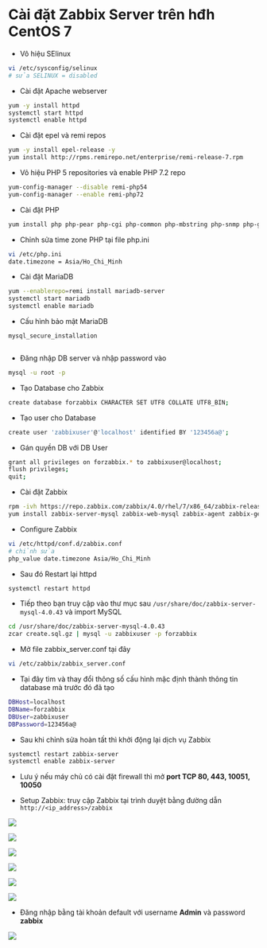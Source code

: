 # Cài đặt Zabbix Server trên hđh CentOS 7

- Vô hiệu SElinux

```sh
vi /etc/sysconfig/selinux
# sửa SELINUX = disabled
```

- Cài đặt Apache webserver

```sh
yum -y install httpd
systemctl start httpd
systemctl enable httpd
```

- Cài đặt epel và remi repos

```sh
yum -y install epel-release -y
yum install http://rpms.remirepo.net/enterprise/remi-release-7.rpm
```

- Vô hiệu PHP 5 repositories và enable PHP 7.2 repo

```sh
yum-config-manager --disable remi-php54
yum-config-manager --enable remi-php72
```

- Cài đặt PHP

```sh
yum install php php-pear php-cgi php-common php-mbstring php-snmp php-gd php-pecl-mysql php-xml php-mysql php-gettext php-bcmath
```

- Chỉnh sửa time zone PHP tại file php.ini

```sh
vi /etc/php.ini
date.timezone = Asia/Ho_Chi_Minh
```

- Cài đặt MariaDB

```sh
yum --enablerepo=remi install mariadb-server
systemctl start mariadb
systemctl enable mariadb
```

- Cấu hình bảo mật MariaDB

```sh
mysql_secure_installation
```

```sh

```

- Đăng nhập DB server và nhập password vào

```sh
mysql -u root -p
```

- Tạo Database cho Zabbix

```sh
create database forzabbix CHARACTER SET UTF8 COLLATE UTF8_BIN;
```

- Tạo user cho Database

```sh
create user 'zabbixuser'@'localhost' identified BY '123456a@';
```

- Gán quyền DB với DB User

```sh
grant all privileges on forzabbix.* to zabbixuser@localhost;
flush privileges;
quit;
```

- Cài đặt Zabbix

```sh
rpm -ivh https://repo.zabbix.com/zabbix/4.0/rhel/7/x86_64/zabbix-release-4.0-1.el7.noarch.rpm
yum install zabbix-server-mysql zabbix-web-mysql zabbix-agent zabbix-get
```

- Configure Zabbix

```sh
vi /etc/httpd/conf.d/zabbix.conf
# chỉnh sửa
php_value date.timezone Asia/Ho_Chi_Minh
```

- Sau đó Restart lại httpd

```sh
systemctl restart httpd
```

- Tiếp theo bạn truy cập vào thư mục sau ```/usr/share/doc/zabbix-server-mysql-4.0.43``` và import MySQL

```sh
cd /usr/share/doc/zabbix-server-mysql-4.0.43
zcar create.sql.gz | mysql -u zabbixuser -p forzabbix
```

- Mở file zabbix_server.conf tại đây

```sh
vi /etc/zabbix/zabbix_server.conf
```

- Tại đây tìm và thay đổi thông số cấu hình mặc định thành thông tin database mà trước đó đã tạo

```sh
DBHost=localhost
DBName=forzabbix
DBUser=zabbixuser
DBPassword=123456a@
```

- Sau khi chỉnh sửa hoàn tất thì khởi động lại dịch vụ Zabbix

```sh
systemctl restart zabbix-server
systemctl enable zabbix-server
```

- Lưu ý nếu máy chủ có cài đặt firewall thì mở **port TCP 80, 443, 10051, 10050**

- Setup Zabbix: truy cập Zabbix tại trình duyệt bằng đường dẫn ```http://<ip_address>/zabbix```

![](./images/zabbix_1.png)

![](./images/zabbix_2.png)

![](./images/zabbix_3.png)

![](./images/zabbix_4.png)

![](./images/zabbix_5.png)

![](./images/zabbix_6.png)

- Đăng nhập bằng tài khoản default với username **Admin** và password **zabbix**

![](./images/zabbix_7.png)